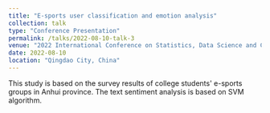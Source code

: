 ```yaml
---
title: "E-sports user classification and emotion analysis"
collection: talk
type: "Conference Presentation"
permalink: /talks/2022-08-10-talk-3
venue: "2022 International Conference on Statistics, Data Science and Computational Intelligence"
date: 2022-08-10
location: "Qingdao City, China"
---
```


This study is based on the survey results of college students' e-sports groups in Anhui province. The text sentiment analysis is based on SVM algorithm.
